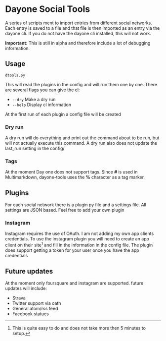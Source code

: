 # Dayone Social Tools
A series of scripts ment to import entries from different social networks. Each entry is saved to a file and that file is then imported as an entry via the dayone cli. If you do not have the dayone cli installed, this will not work.

**Important:** This is still in alpha and therefore include a lot of debugging information.
## Usage

    dtools.py

This will read the plugins in the config and will run them one by one.
There are several flags you can give the cl:

* <code>--dry</code> Make a dry run
* <code>--help</code> Display cl information

At the first run of each plugin a config file will be created
### Dry run
A dry run will do everything and print out the command about to be run, but will not actually execute this command. A dry run also does not update the last_run setting in the config/

### Tags
At the moment Day one does not support tags. Since **\#** is used in Multimarkdown, dayone-tools uses the **%** character as a tag marker.

## Plugins
For each social network there is a plugin py file and a settings file. All settings are JSON based. Feel free to add your own plugin

### Instagram
Instagram requires the use of OAuth. I am not adding my own app clients credentials. To use the instagram plugin you will need to create an app client on their site[^1] and fill in the information in the config file. The plugin does support getting a token for your user once you have the app credentials

## Future updates
At the moment only foursquare and instagram are supported. future updates will include:

* Strava
* Twitter support via oath
* General atom/rss feed
* Facebook statues

[^1]: This is quite easy to do and does not take more then 5 minutes to setup.